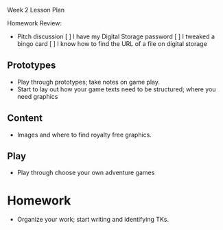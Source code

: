 Week 2 Lesson Plan

Homework Review:
+ Pitch discussion
[ ] I have my Digital Storage password
[ ] I tweaked a bingo card
[ ] I know how to find the URL of a file on digital storage


## Prototypes
+ Play through prototypes; take notes on game play.
+ Start to lay out how your game texts need to be structured; where you need graphics

## Content
+ Images and where to find royalty free graphics. 

## Play
+ Play through choose your own adventure games


# Homework
+ Organize your work; start writing and identifying TKs. 